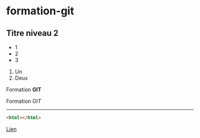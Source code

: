 # formation-git


## Titre niveau 2

+ 1
+ 2
+ 3

1. Un
2. Deux

Formation **GIT**

Formation *GIT*

---

```html
<html></html>
```

[Lien](http://google.fr )
